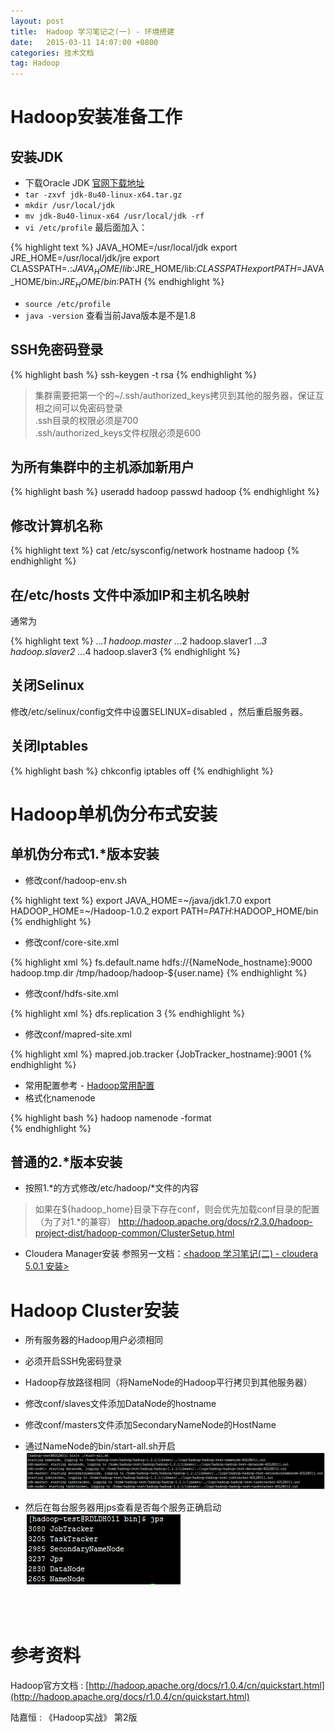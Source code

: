 ```yaml
---
layout: post
title:  Hadoop 学习笔记之(一) - 环境搭建
date:   2015-03-11 14:07:00 +0800
categories: 技术文档
tag: Hadoop
---
```


Hadoop安装准备工作
=============================

安装JDK
---------------------------

+ 下载Oracle JDK [官网下载地址](http://www.oracle.com/technetwork/java/javase/downloads/index.html)
+ `tar -zxvf jdk-8u40-linux-x64.tar.gz`
+ `mkdir /usr/local/jdk`
+ `mv jdk-8u40-linux-x64 /usr/local/jdk -rf`
+ `vi /etc/profile` 最后面加入：

{% highlight text %} 
JAVA_HOME=/usr/local/jdk
export JRE_HOME=/usr/local/jdk/jre
export CLASSPATH=.:$JAVA_HOME/lib:$JRE_HOME/lib:$CLASSPATH
export PATH=$JAVA_HOME/bin:$JRE_HOME/bin:$PATH
{% endhighlight %}

+ `source /etc/profile`
+ `java -version` 查看当前Java版本是不是1.8

SSH免密码登录
---------------------------

{% highlight bash %} 
ssh-keygen -t rsa
{% endhighlight %} 

> 集群需要把第一个的~/.ssh/authorized_keys拷贝到其他的服务器，保证互相之间可以免密码登录 <br />
> .ssh目录的权限必须是700 <br />
> .ssh/authorized_keys文件权限必须是600 

为所有集群中的主机添加新用户
---------------------------

{% highlight bash %} 
useradd hadoop
passwd hadoop
{% endhighlight %} 

修改计算机名称
---------------------------

{% highlight text %} 
cat /etc/sysconfig/network
hostname hadoop
{% endhighlight %} 

在/etc/hosts 文件中添加IP和主机名映射
---------------------------

通常为

{% highlight text %}
*.*.*.1 hadoop.master
*.*.*.2 hadoop.slaver1
*.*.*.3 hadoop.slaver2
*.*.*.4 hadoop.slaver3
{% endhighlight %}

关闭Selinux
---------------------------

修改/etc/selinux/config文件中设置SELINUX=disabled ，然后重启服务器。

关闭Iptables
---------------------------

{% highlight bash %}
chkconfig iptables off
{% endhighlight %}

Hadoop单机伪分布式安装
===========================

单机伪分布式1.*版本安装
---------------------------

+ 修改conf/hadoop-env.sh

{% highlight text %}
export JAVA_HOME=~/java/jdk1.7.0
export HADOOP_HOME=~/Hadoop-1.0.2
export PATH=$PATH:$HADOOP_HOME/bin
{% endhighlight %}

+ 修改conf/core-site.xml

{% highlight xml %}
<configuration> 
  <property> 
    <name>fs.default.name</name> 
    <value>hdfs://{NameNode_hostname}:9000</value> 
  </property> 
  <property> 
    <name>hadoop.tmp.dir</name> 
    <value>/tmp/hadoop/hadoop-${user.name}</value> 
  </property> 
</configuration>
{% endhighlight %}

+ 修改conf/hdfs-site.xml

{% highlight xml %}
<configuration> 
  <property> 
    <name>dfs.replication</name> 
    <value>3</value> 
  </property> 
</configuration>
{% endhighlight %}

+ 修改conf/mapred-site.xml

{% highlight xml %}
<configuration> 
  <property> 
    <name>mapred.job.tracker</name> 
    <value>{JobTracker_hostname}:9001</value> 
  </property> 
</configuration>
{% endhighlight %}

+ 常用配置参考 - [Hadoop常用配置](http)
+ 格式化namenode

{% highlight bash %}
hadoop namenode -format  
{% endhighlight %}

普通的2.*版本安装
---------------------------

+ 按照1.*的方式修改/etc/hadoop/*文件的内容

> 如果在${hadoop_home}目录下存在conf，则会优先加载conf目录的配置（为了对1.*的兼容）
> http://hadoop.apache.org/docs/r2.3.0/hadoop-project-dist/hadoop-common/ClusterSetup.html

+ Cloudera Manager安装
参照另一文档：[<hadoop 学习笔记(二) - cloudera 5.0.1 安装>](#)

Hadoop Cluster安装
===========================

+ 所有服务器的Hadoop用户必须相同
+ 必须开启SSH免密码登录
+ Hadoop存放路径相同（将NameNode的Hadoop平行拷贝到其他服务器）
+ 修改conf/slaves文件添加DataNode的hostname
+ 修改conf/masters文件添加SecondaryNameNode的HostName
+ 通过NameNode的bin/start-all.sh开启
![Start all log](/images/blog/hadoop/01-hadoop-setup/01-start-all-log.png)

+ 然后在每台服务器用jps查看是否每个服务正确启动
![jps log](/images/blog/hadoop/01-hadoop-setup/02-jps-log.png)

<br />
<br />

参考资料
=======================

Hadoop官方文档 : [http://hadoop.apache.org/docs/r1.0.4/cn/quickstart.html](http://hadoop.apache.org/docs/r1.0.4/cn/quickstart.html)
<br />

陆嘉恒 : 《Hadoop实战》 第2版

<br />
<br />